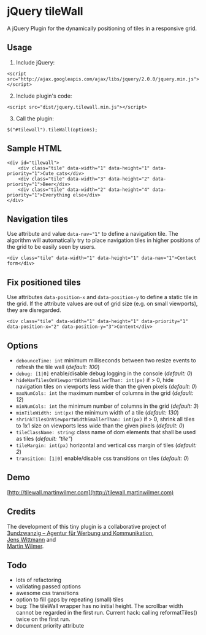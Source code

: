 # jQuery tileWall

A jQuery Plugin for the dynamically positioning of tiles in a responsive grid.


## Usage

1. Include jQuery:

```
<script src="http://ajax.googleapis.com/ajax/libs/jquery/2.0.0/jquery.min.js"></script>
```

2. Include plugin's code:

```
<script src="dist/jquery.tilewall.min.js"></script>
```

3. Call the plugin:

```
$("#tilewall").tileWall(options);
```


## Sample HTML

```
<div id="tilewall">
	<div class="tile" data-width="1" data-height="1" data-priority="1">Cute cats</div>
	<div class="tile" data-width="3" data-height="2" data-priority="1">Beer</div>
	<div class="tile" data-width="2" data-height="4" data-priority="1">Everything else</div>
</div>
```


## Navigation tiles

Use attribute and value `data-nav="1"` to define a navigation tile.
The algorithm will automatically try to place navigation tiles in higher
positions of the grid to be easily seen by users.

```
<div class="tile" data-width="1" data-height="1" data-nav="1">Contact form</div>
```


## Fix positioned tiles

Use attributes `data-position-x` and `data-position-y` to define a static tile in the grid.
If the attribute values are out of grid size (e.g. on small viewports), they are disregarded.

```
<div class="tile" data-width="1" data-height="1" data-priority="1" data-position-x="2" data-position-y="3">Content</div>
```


## Options

- `debounceTime: int` minimum milliseconds between two resize events to refresh the
tile wall (*default: 100*)
- `debug: [1|0]` enable/disable debug logging in the console (*default: 0*)
- `hideNavTilesOnViewportWidthSmallerThan: int(px)` if > 0, hide navigation tiles on
viewports less wide than the given pixels (*default: 0*)
- `maxNumCols: int` the maximum number of columns in the grid (*default: 12*)
- `minNumCols: int` the minimum number of columns in the grid (*default: 3*)
- `minTileWidth: int(px)` the minimum width of a tile (*default: 130*)
- `shrinkTilesOnViewportWidthSmallerThan: int(px)` if > 0, shrink all tiles to 1x1 size on
viewports less wide than the given pixels (*default: 0*)
- `tileClassName: string`: class name of dom elements that shall be used as tiles
(*default: "tile"*)
- `tileMargin: int(px)` horizontal and vertical css margin of tiles (*default: 2*)
- `transition: [1|0]` enable/disable css transitions on tiles (*default: 0*)


## Demo

[http://tilewall.martinwilmer.com](http://tilewall.martinwilmer.com)


## Credits

The development of this tiny plugin is a collaborative project of 
[3undzwanzig – Agentur für Werbung und Kommunikation](http://3undzwanzig.com),  
[Jens Wittmann](http://jens-wittmann.de) and  
[Martin Wilmer](http://martinwilmer.com).


## Todo

- lots of refactoring
- validating passed options
- awesome css transitions
- option to fill gaps by repeating (small) tiles
- bug: The tileWall wrapper has no initial height. The scrollbar width cannot be
regarded in the first run. Current hack: calling reformatTiles() twice on the first run.
- document priority attribute
